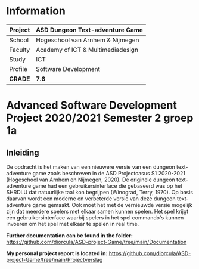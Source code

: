 # Information
Project | ASD Dungeon Text-adventure Game
------------ | -------------
School  | Hogeschool van Arnhem & Nijmegen
Faculty | Academy of ICT & Multimediadesign
Study   | ICT
Profile | Software Development
**GRADE**| **7.6**

# Advanced Software Development Project 2020/2021 Semester 2 groep 1a
## Inleiding
De opdracht is het maken van een nieuwere versie van een dungeon text-adventure game zoals beschreven in de ASD Projectcasus S1 2020-2021 (Hogeschool van Arnhem en Nijmegen, 2020). De originele dungeon text-adventure game had een gebruikersinterface die gebaseerd was op het SHRDLU dat natuurlijke taal kon begrijpen (Winograd, Terry, 1970). Op basis daarvan wordt een moderne en verbeterde versie van deze dungeon text-adventure game gemaakt. Ook moet het met de vernieuwde versie mogelijk zijn dat meerdere spelers met elkaar samen kunnen spelen. Het spel krijgt een gebruikersinterface waarbij spelers in het spel commando's kunnen invoeren om het spel met elkaar te spelen in real time.

**Further documentation can be found in the folder:** https://github.com/diorcula/ASD-project-Game/tree/main/Documentation

**My personal project report is located in:** https://github.com/diorcula/ASD-project-Game/tree/main/Projectverslag
